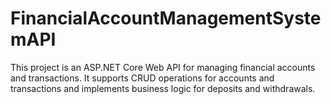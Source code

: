 # FinancialAccountManagementSystemAPI
This project is an ASP.NET Core Web API for managing financial accounts and transactions. It supports CRUD operations for accounts and transactions and implements business logic for deposits and withdrawals.
